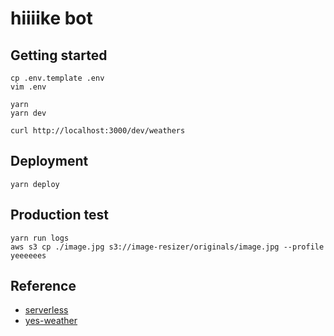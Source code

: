 # hiiiike bot

## Getting started

```
cp .env.template .env
vim .env
```

```
yarn
yarn dev
```

```
curl http://localhost:3000/dev/weathers
```

## Deployment

```
yarn deploy
```

## Production test

```
yarn run logs
aws s3 cp ./image.jpg s3://image-resizer/originals/image.jpg --profile yeeeeees
```

## Reference

- [serverless](https://github.com/serverless/serverless)
- [yes-weather](https://glitch.com/edit/#!/yes-weather?path=README.md%3A1%3A0)